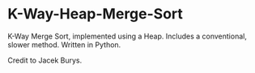 # K-Way-Heap-Merge-Sort
K-Way Merge Sort, implemented using a Heap. Includes a conventional, slower method. Written in Python.

Credit to Jacek Burys.
